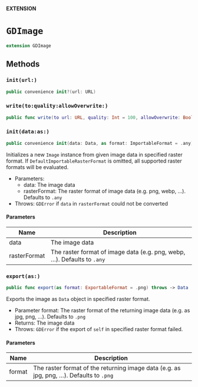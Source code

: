 **EXTENSION**

# `GDImage`
```swift
extension GDImage
```

## Methods
### `init(url:)`

```swift
public convenience init?(url: URL)
```

### `write(to:quality:allowOverwrite:)`

```swift
public func write(to url: URL, quality: Int = 100, allowOverwrite: Bool = false) -> Bool
```

### `init(data:as:)`

```swift
public convenience init(data: Data, as format: ImportableFormat = .any) throws
```

Initializes a new `Image` instance from given image data in specified raster format.
If `DefaultImportableRasterFormat` is omitted, all supported raster formats will be evaluated.

- Parameters:
  - data: The image data
  - rasterFormat: The raster format of image data (e.g. png, webp, ...). Defaults to `.any`
- Throws: `GDError` if `data` in `rasterFormat` could not be converted

#### Parameters

| Name | Description |
| ---- | ----------- |
| data | The image data |
| rasterFormat | The raster format of image data (e.g. png, webp, …). Defaults to `.any` |

### `export(as:)`

```swift
public func export(as format: ExportableFormat = .png) throws -> Data
```

Exports the image as `Data` object in specified raster format.

- Parameter format: The raster format of the returning image data (e.g. as jpg, png, ...). Defaults to `.png`
- Returns: The image data
- Throws: `GDError` if the export of `self` in specified raster format failed.

#### Parameters

| Name | Description |
| ---- | ----------- |
| format | The raster format of the returning image data (e.g. as jpg, png, …). Defaults to `.png` |